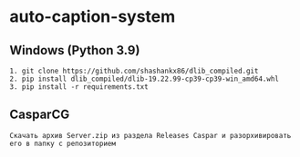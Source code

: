 # auto-caption-system

 ## Windows (Python 3.9)
    1. git clone https://github.com/shashankx86/dlib_compiled.git
    2. pip install dlib_compiled/dlib-19.22.99-cp39-cp39-win_amd64.whl
    3. pip install -r requirements.txt


 ## CasparCG
    Скачать архив Server.zip из раздела Releases Caspar и разорхивировать его в папку с репозиторием
